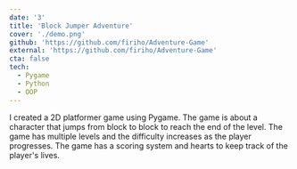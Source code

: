 ```yaml
---
date: '3'
title: 'Block Jumper Adventure'
cover: './demo.png'
github: 'https://github.com/firiho/Adventure-Game'
external: 'https://github.com/firiho/Adventure-Game'
cta: false
tech:
  - Pygame
  - Python
  - OOP
---
```


I created a 2D platformer game using Pygame. The game is about a character that jumps from block to block to reach the end of the level. The game has multiple levels and the difficulty increases as the player progresses. The game has a scoring system and hearts to keep track of the player's lives.